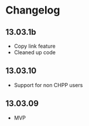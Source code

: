 Changelog
=========

13.03.1b
--------
* Copy link feature
* Cleaned up code

13.03.10
--------
* Support for non CHPP users

13.03.09
--------
* MVP
